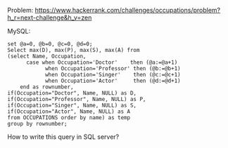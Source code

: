 Problem: https://www.hackerrank.com/challenges/occupations/problem?h_r=next-challenge&h_v=zen

MySQL: 
```
set @a=0, @b=0, @c=0, @d=0; 
Select max(D), max(P), max(S), max(A) from
(select Name, Occupation, 
      case when Occupation='Doctor'    then (@a:=@a+1)
            when Occupation='Professor' then (@b:=@b+1)
            when Occupation='Singer'    then (@c:=@c+1)
            when Occupation='Actor'     then (@d:=@d+1) 
    end as rownumber, 
if(Occupation="Doctor", Name, NULL) as D, 
if(Occupation="Professor", Name, NULL) as P, 
if(Occupation="Singer", Name, NULL) as S, 
if(Occupation="Actor", Name, NULL) as A
from OCCUPATIONS order by name) as temp
group by rownumber; 

```


How to write this query in SQL server? 
